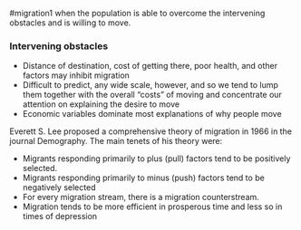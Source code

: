 #migration1 
when the population is able to overcome the intervening obstacles and is willing to move.
### Intervening obstacles
- Distance of destination, cost of getting there, poor health, and other factors may inhibit migration
- Difficult to predict, any wide scale, however, and so we tend to lump them together with the overall “costs” of moving and concentrate our attention on explaining the desire to move
- Economic variables dominate most explanations of why people move

Everett S. Lee proposed a comprehensive theory of migration in 1966 in the journal Demography. The main tenets of his theory were:
- Migrants responding primarily to plus (pull) factors tend to be positively selected.
- Migrants responding primarily to minus (push) factors tend to be negatively selected
- For every migration stream, there is a migration counterstream.
- Migration tends to be more efficient in prosperous time and less so in times of depression
